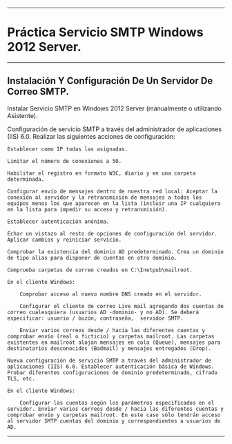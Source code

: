 ___

# **Práctica Servicio SMTP Windows 2012 Server.**

---

## **Instalación Y Configuración De Un Servidor De Correo SMTP.**

Instalar Servicio SMTP en Windows 2012 Server (manualmente o utilizando Asistente).

Configuración de servicio SMTP a través del administrador de aplicaciones (IIS) 6.0. Realizar las siguientes acciones de configuración:

    Establecer como IP todas las asignadas.

    Limitar el número de conexiones a 50.

    Habilitar el registro en formato W3C, diario y en una carpeta determinada.

    Configurar envío de mensajes dentro de nuestra red local: Aceptar la conexión al servidor y la retransmisión de mensajes a todos los equipos menos los que aparecen en la lista (incluir una IP cualquiera en la lista para impedir su acceso y retransmisión).

    Establecer autenticación anónima.

    Echar un vistazo al resto de opciones de configuración del servidor. Aplicar cambios y reiniciar servicio.

    Comprobar la existencia del dominio AD predeterminado. Crea un dominio de tipo alias para disponer de cuentas en otro dominio.

    Comprueba carpetas de correo creados en C:\Inetpub\mailroot.

    En el cliente Windows:

        Comprobar acceso al nuevo nombre DNS creado en el servidor.

        Configurar el cliente de correo Live mail agregando dos cuentas de correo cualesquiera (usuarios AD -dominio- y no AD). Se deberá especificar: usuario / buzón, contraseña,  servidor SMTP.

        Enviar varios correos desde / hacia las diferentes cuentas y comprobar envío (real o ficticio) y carpetas mailroot. Las carpetas existentes en mailroot alojan mensajes en cola (Queue), mensajes para destinatarios desconocidos (Badmail) y mensajes entregados (Drop).

    Nueva configuración de servicio SMTP a través del administrador de aplicaciones (IIS) 6.0. Establecer autenticación básica de Windows. Probar diferentes configuraciones de dominio predeterminado, cifrado TLS, etc.

    En el cliente Windows:

        Configurar las cuentas según los parámetros especificados en el servidor. Enviar varios correos desde / hacia las diferentes cuentas y comprobar envío y carpetas mailroot. En este caso sólo tendrán acceso al servidor SMTP cuentas del dominio y correspondientes a usuarios de AD.

---
